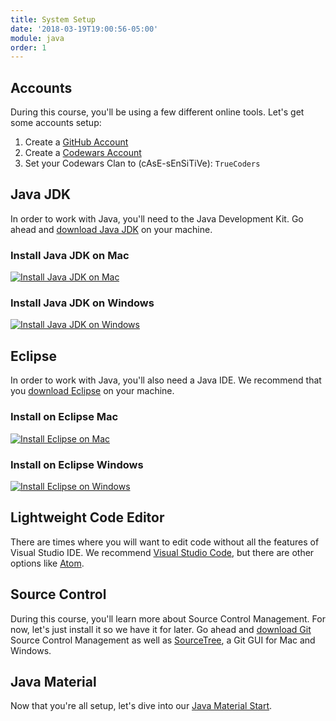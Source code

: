 ```yaml
---
title: System Setup
date: '2018-03-19T19:00:56-05:00'
module: java
order: 1
---
```


## Accounts

During this course, you'll be using a few different online tools. Let's get some accounts setup:

1. Create a [GitHub Account](https://github.com)
1. Create a [Codewars Account](https://www.codewars.com)
1. Set your Codewars Clan to (cAsE-sEnSiTiVe): `TrueCoders`

## Java JDK

In order to work with Java, you'll need to the Java Development Kit. Go ahead and [download Java JDK](https://www.oracle.com/java) on your machine.

### Install Java JDK on Mac

[![Install Java JDK on Mac](http://img.youtube.com/vi/y6szNJ4rMZ0/0.jpg)](http://www.youtube.com/watch?v=y6szNJ4rMZ0)

### Install Java JDK on Windows

[![Install Java JDK on Windows](http://img.youtube.com/vi/fTpDHQ_V0Fw/0.jpg)](http://www.youtube.com/watch?v=fTpDHQ_V0Fw)

## Eclipse

In order to work with Java, you'll also need a Java IDE. We recommend that you [download Eclipse](https://www.eclipse.org) on your machine.

### Install on Eclipse Mac

[![Install Eclipse on Mac](http://img.youtube.com/vi/gufMbpxzfWw/0.jpg)](http://www.youtube.com/watch?v=gufMbpxzfWw)

### Install on Eclipse Windows

[![Install Eclipse on Windows](http://img.youtube.com/vi/WIzzHeWukUU/0.jpg)](http://www.youtube.com/watch?v=WIzzHeWukUU)

## Lightweight Code Editor

There are times where you will want to edit code without all the features of Visual Studio IDE. We recommend [Visual Studio Code](https://code.visualstudio.com), but there are other options like [Atom](https://atom.io).

## Source Control

During this course, you'll learn more about Source Control Management. For now, let's just install it so we have it for later. Go ahead and [download Git](https://git-scm.com) Source Control Management as well as [SourceTree](https://www.sourcetreeapp.com), a Git GUI for Mac and Windows.

## Java Material

Now that you're all setup, let's dive into our [Java Material Start](variables).

